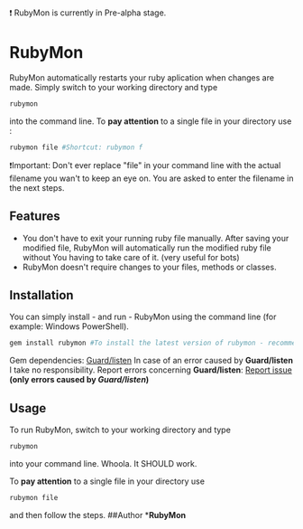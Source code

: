 :exclamation: RubyMon is currently in Pre-alpha stage.

# RubyMon
RubyMon automatically restarts your ruby aplication when changes are made. Simply switch to your working directory and type 
```ruby
rubymon
```
into the command line. To **pay attention** to a single file in your directory use : 
```ruby
rubymon file #Shortcut: rubymon f
```
:exclamation:Important: Don't ever replace "file" in your command line with the actual filename you wan't to keep an eye on. You are asked to enter the filename in the next steps.
## Features
* You don't have to exit your running ruby file manually. After saving your modified file, RubyMon will automatically run the modified ruby file without You having to take care of it. (very useful for bots)
* RubyMon doesn't require changes to your files, methods or classes.
## Installation
You can simply install - and run - RubyMon using the command line (for example: Windows PowerShell).
```ruby
gem install rubymon #To install the latest version of rubymon - recommended
```

Gem dependencies: <a href="https://github.com/guard/listen">Guard/listen</a>
In case of an error caused by <b>Guard/listen</b> I take no responsibility. Report errors concerning <b>Guard/listen</b>: <a href="https://github.com/guard/listen/issues">Report issue</a> <b>(only errors caused by <i>Guard/listen</i>)</b>
## Usage
To run RubyMon, switch to your working directory and type 
```ruby
rubymon
```
into your command line. Whoola. It SHOULD work.


To **pay attention** to a single file in your directory use 
```ruby
rubymon file
```
and then follow the steps.
##Author
***RubyMon**
